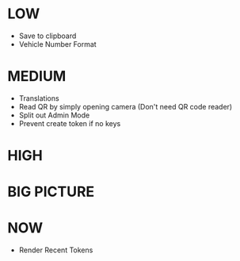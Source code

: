 # LOW

* Save to clipboard
* Vehicle Number Format

# MEDIUM

* Translations
* Read QR by simply opening camera (Don't need QR code reader)
* Split out Admin Mode
* Prevent create token if no keys

# HIGH

# BIG PICTURE


# NOW

* Render Recent Tokens
